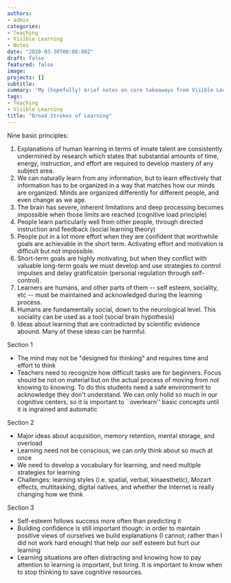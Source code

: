 ```yaml
---
authors:
- admin
categories:
- Teaching
- Visible Learning
- Notes
date: "2020-03-30T00:00:00Z"
draft: false
featured: false
image:
projects: []
subtitle: 
summary: 'My (hopefully) brief notes on core takeaways from Visible Learning'
tags:
- Teaching
- Visible Learning
title: "Broad Strokes of Learning"
---
```


Nine basic principles:
1. Explanations of human learning in terms of innate talent are consistently undermined by research which states that substantial amounts of time, energy, instruction, and effort are required to develop mastery of any subject area.
2. We can naturally learn from any information, but to learn effectively that information has to be organized in a way that matches how our minds are organized. Minds are organized differently for different people, and even change as we age.
3. The brain has severe, inherent limitations and deep processing becomes impossible when those limits are reached (cognitive load principle)
4. People learn particularly well from other people, through directed instruction and feedback (social learning theory)
5. People put in a lot more effort when they are confident that worthwhile goals are achievable in the short term. Activating effort and motivation is difficult but not impossible.
6. Short-term goals are highly motivating, but when they conflict with valuable long-term goals we must develop and use strategies to control impulses and delay gratificatoin (personal regulation through self-control).
7. Learners are humans, and other parts of them -- self esteem, sociality, etc -- must be maintained and acknowledged during the learning process.
8. Humans are fundamentally social, down to the neurological level. This sociality can be used as a tool (social brain hypothesis)
9. Ideas about learning that are contradicted by scientific evidence abound. Many of these ideas can be harmful.

Section 1
- The mind may not be "designed for thinking" and requires time and effort to think
- Teachers need to recognize how difficult tasks are for beginners. Focus should be not on material but on the actual process of moving from not knowing to knowing. To do this students need a safe environment to acknowledge they don\'t understand. We can only holld so much in our cognitive centers, so it is important to ``overlearn'' basic concepts until it is ingrained and automatic

Section 2
- Major ideas about acquisition, memory retention, mental storage, and overload
- Learning need not be conscious, we can only think about so much at once
- We need to develop a vocabulary for learning, and need multiple strategies for learning
- Challenges: learning styles (i.e. spatial, verbal, kinaesthetic), Mozart effects, multitasking, digital natives, and whether the Internet is really changing how we think

Section 3
- Self-esteem follows success more often than predicting it
- Building confidence is still important though: in order to maintain positive views of ourselves we build explanations (I cannot; rather than I did not work hard enough) that help our self esteem but hurt our learning
- Learning situations are often distracting and knowing how to pay attention to learning is important, but tiring. It is important to know when to stop thinking to save cognitive resources. 